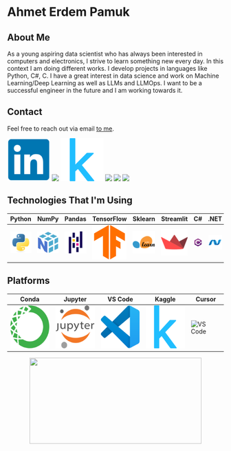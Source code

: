 # Ahmet Erdem Pamuk

## About Me

As a young aspiring data scientist who has always been interested in computers and electronics, I strive to learn something new every day. In this context I am doing different works. I develop projects in languages like Python, C#, C. I have a great interest in data science and work on Machine Learning/Deep Learning as well as LLMs and LLMOps. I want to be a successful engineer in the future and I am working towards it.

## Contact 

Feel free to reach out via email [to me](mailto:ahmeterdempmkk@gmail.com).

<a href="https://www.linkedin.com/in/ahmet-erdem-pamuk"><img weight="100" height="100" src="https://github.com/devicons/devicon/blob/master/icons/linkedin/linkedin-original.svg"></a>
<a href="https://www.instagram.com/ahmeterdempmk"><img weight="100" height="100" src="https://cdn4.iconfinder.com/data/icons/social-media-logos-6/512/62-instagram-512.png"></a>
<a href="https://www.kaggle.com/ahmeterdempamuk"><img weight="100" height="100" src="https://github.com/devicons/devicon/blob/master/icons/kaggle/kaggle-original.svg"></a>
<a href="https://huggingface.co/ahmeterdempmk"><img weight="100" height="100" src="https://workable-application-form.s3.amazonaws.com/advanced/production/61557f91d9510741dc62e7f8/c3635b59-a3d2-444a-b636-a9d0061dcdde"></a>
<a href="https://discord.com/users/472486824024211456"><img weight="100" height="100" src="https://blog.pinwheel.com/hubfs/636e0a6a49cf127bf92de1e2_icon_clyde_blurple_RGB.png"></a>
<a href="https://medium.com/@ahmeterdempmk"><img weight="100" height="100" src="https://miro.medium.com/v2/resize:fit:2400/1*6_fgYnisCa9V21mymySIvA.png"></a>

## Technologies That I'm Using
| Python | NumPy | Pandas | TensorFlow | Sklearn | Streamlit | C# | .NET |
|:---:|:---:|:---:|:---:|:---:|:---:|:---:|:---:|
| ![Python](https://github.com/devicons/devicon/blob/master/icons/python/python-original.svg) | ![NumPy](https://github.com/devicons/devicon/blob/master/icons/numpy/numpy-original.svg) | ![Pandas](https://github.com/devicons/devicon/blob/master/icons/pandas/pandas-original.svg) | ![TensorFlow](https://github.com/devicons/devicon/blob/master/icons/tensorflow/tensorflow-original.svg) | ![Sklearn](https://github.com/devicons/devicon/blob/master/icons/scikitlearn/scikitlearn-original.svg) | ![Streamlit](https://github.com/devicons/devicon/blob/master/icons/streamlit/streamlit-original.svg) | ![C#](https://github.com/devicons/devicon/blob/master/icons/csharp/csharp-original.svg) | ![.NET](https://github.com/devicons/devicon/blob/master/icons/dot-net/dot-net-original.svg) |

## Platforms
| Conda | Jupyter | VS Code | Kaggle | Cursor
|----------|----------|----------|----------|----------|
|<img src="https://github.com/devicons/devicon/blob/master/icons/anaconda/anaconda-original.svg" title="Anaconda" alt="Conda" width="100" height="100"/>|<img src="https://github.com/devicons/devicon/blob/master/icons/jupyter/jupyter-original-wordmark.svg" title="Jupyter" alt="Jupyter" width="100" height="100"/>|<img src="https://github.com/devicons/devicon/blob/master/icons/vscode/vscode-original.svg" title="VS Code" alt="VS Code" width="100" height="100"/>|<img src="https://github.com/devicons/devicon/blob/master/icons/kaggle/kaggle-original.svg" title="VS Code" alt="Kaggle" width="100" height="100"/>| <img src="https://www.cursor.com/_next/image?url=%2F_next%2Fstatic%2Fmedia%2Flogo-dark.c2eae9ea.png&w=3840&q=100" title="Cursor" alt="VS Code" width="100" height="100"/>  |

<p align="center">
  <img width="400" height="200" src="https://github-readme-stats.vercel.app/api/pin/?username=ahmeterdempmk&repo=evul-ml&theme=blue" /><br>
</p>
